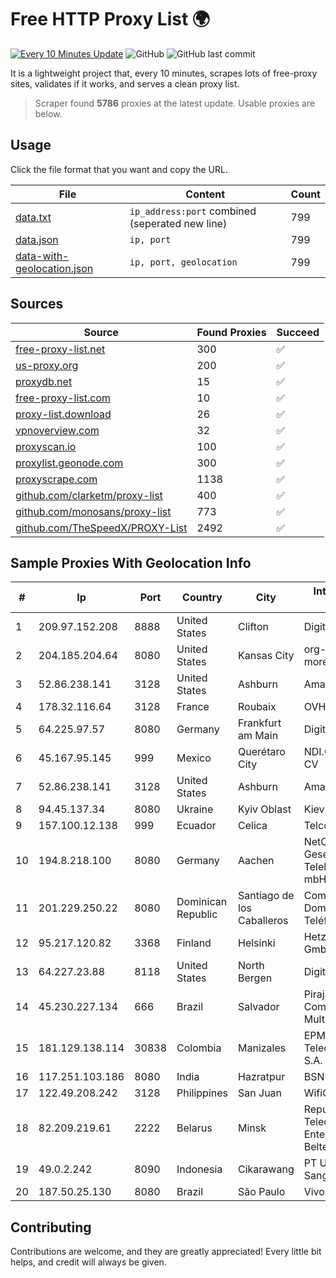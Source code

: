 
# Free HTTP Proxy List 🌍

[![Every 10 Minutes Update](https://github.com/mertguvencli/http-proxy-list/actions/workflows/main.yml/badge.svg?branch=main)](https://github.com/mertguvencli/http-proxy-list/actions/workflows/main.yml)
![GitHub](https://img.shields.io/github/license/mertguvencli/http-proxy-list)
![GitHub last commit](https://img.shields.io/github/last-commit/mertguvencli/http-proxy-list)

It is a lightweight project that, every 10 minutes, scrapes lots of free-proxy sites, validates if it works, and serves a clean proxy list.


> Scraper found **5786** proxies at the latest update. Usable proxies are below.

## Usage

Click the file format that you want and copy the URL.


|File|Content|Count|
|----|-------|-----|
|[data.txt](https://raw.githubusercontent.com/mertguvencli/http-proxy-list/main/proxy-list/data.txt)|`ip_address:port` combined (seperated new line)|799|
|[data.json](https://raw.githubusercontent.com/mertguvencli/http-proxy-list/main/proxy-list/data.json)|`ip, port`|799|
|[data-with-geolocation.json](https://raw.githubusercontent.com/mertguvencli/http-proxy-list/main/proxy-list/data-with-geolocation.json)|`ip, port, geolocation`|799|

## Sources

|Source|Found Proxies|Succeed|
|------|-------------|-------|
|[free-proxy-list.net](https://free-proxy-list.net)|300|✅|
|[us-proxy.org](https://www.us-proxy.org)|200|✅|
|[proxydb.net](http://proxydb.net)|15|✅|
|[free-proxy-list.com](https://free-proxy-list.com/?page=&port=&type%5B%5D=http&type%5B%5D=https&up_time=0&search=Search)|10|✅|
|[proxy-list.download](https://www.proxy-list.download/HTTP)|26|✅|
|[vpnoverview.com](https://vpnoverview.com/privacy/anonymous-browsing/free-proxy-servers)|32|✅|
|[proxyscan.io](https://www.proxyscan.io)|100|✅|
|[proxylist.geonode.com](https://proxylist.geonode.com/api/proxy-list?limit=300&page=1&sort_by=lastChecked&sort_type=desc&protocols=http,https)|300|✅|
|[proxyscrape.com](https://api.proxyscrape.com/v2/?request=displayproxies&protocol=http&timeout=10000&country=all&ssl=all&anonymity=all)|1138|✅|
|[github.com/clarketm/proxy-list](https://raw.githubusercontent.com/clarketm/proxy-list/master/proxy-list-raw.txt)|400|✅|
|[github.com/monosans/proxy-list](https://raw.githubusercontent.com/monosans/proxy-list/main/proxies/http.txt)|773|✅|
|[github.com/TheSpeedX/PROXY-List](https://raw.githubusercontent.com/TheSpeedX/PROXY-List/master/http.txt)|2492|✅|


## Sample Proxies With Geolocation Info

|#|Ip|Port|Country|City|Internet Service Provider|
|-|--|----|-------|----|-------------------------|
|1|209.97.152.208|8888|United States|Clifton|DigitalOcean, LLC|
|2|204.185.204.64|8080|United States|Kansas City|org-morenet.more.net|
|3|52.86.238.141|3128|United States|Ashburn|Amazon.com, Inc.|
|4|178.32.116.64|3128|France|Roubaix|OVH SAS|
|5|64.225.97.57|8080|Germany|Frankfurt am Main|DigitalOcean, LLC|
|6|45.167.95.145|999|Mexico|Querétaro City|NDI.COM.MX SA DE CV|
|7|52.86.238.141|3128|United States|Ashburn|Amazon.com, Inc.|
|8|94.45.137.34|8080|Ukraine|Kyiv Oblast|Kievline LLC|
|9|157.100.12.138|999|Ecuador|Celica|Telconet S.A|
|10|194.8.218.100|8080|Germany|Aachen|NetCologne Gesellschaft fur Telekommunikation mbH|
|11|201.229.250.22|8080|Dominican Republic|Santiago de los Caballeros|Compañía Dominicana de Teléfonos S. A.|
|12|95.217.120.82|3368|Finland|Helsinki|Hetzner Online GmbH|
|13|64.227.23.88|8118|United States|North Bergen|DigitalOcean, LLC|
|14|45.230.227.134|666|Brazil|Salvador|PirajaNet Servico de Comunicacao Multimidia EIRELI|
|15|181.129.138.114|30838|Colombia|Manizales|EPM Telecomunicaciones S.A. E.S.P.|
|16|117.251.103.186|8080|India|Hazratpur|BSNL Internet|
|17|122.49.208.242|3128|Philippines|San Juan|WifiCity, Inc|
|18|82.209.219.61|2222|Belarus|Minsk|Republican Unitary Telecommunication Enterprise Beltelecom|
|19|49.0.2.242|8090|Indonesia|Cikarawang|PT Usaha Adi Sanggoro|
|20|187.50.25.130|8080|Brazil|São Paulo|Vivo|



## Contributing

Contributions are welcome, and they are greatly appreciated! Every
little bit helps, and credit will always be given.

